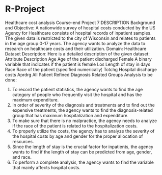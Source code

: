 # R-Project
Healthcare cost analysis
Course-end Project 7
DESCRIPTION
Background and Objective:
A nationwide survey of hospital costs conducted by the US Agency for Healthcare consists of hospital records of inpatient samples. The given data is restricted to the city of Wisconsin and relates to patients in the age group 0-17 years. The agency wants to analyze the data to research on healthcare costs and their utilization.
Domain: Healthcare
Dataset Description:
Here is a detailed description of the given dataset:
Attribute	Description
Age 	Age of the patient discharged
Female 	A binary variable that indicates if the patient is female
Los	Length of stay in days
Race 	Race of the patient (specified numerically)
Totchg	Hospital discharge costs
Aprdrg	All Patient Refined Diagnosis Related Groups
Analysis to be done: 
1. To record the patient statistics, the agency wants to find the age category of people who frequently visit the hospital and has the maximum expenditure.
2. In order of severity of the diagnosis and treatments and to find out the expensive treatments, the agency wants to find the diagnosis-related group that has maximum hospitalization and expenditure.
3. To make sure that there is no malpractice, the agency needs to analyze if the race of the patient is related to the hospitalization costs.
4. To properly utilize the costs, the agency has to analyze the severity of the hospital costs by age and gender for the proper allocation of resources.
5. Since the length of stay is the crucial factor for inpatients, the agency wants to find if the length of stay can be predicted from age, gender, and race.
6. To perform a complete analysis, the agency wants to find the variable that mainly affects hospital costs.
